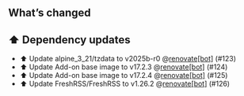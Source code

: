 ## What’s changed

## ⬆️ Dependency updates

- ⬆️ Update alpine_3_21/tzdata to v2025b-r0 @[renovate[bot]](https://github.com/apps/renovate) (#123)
- ⬆️ Update Add-on base image to v17.2.3 @[renovate[bot]](https://github.com/apps/renovate) (#124)
- ⬆️ Update Add-on base image to v17.2.4 @[renovate[bot]](https://github.com/apps/renovate) (#125)
- ⬆️ Update FreshRSS/FreshRSS to v1.26.2 @[renovate[bot]](https://github.com/apps/renovate) (#126)
